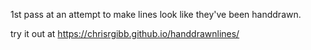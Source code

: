 1st pass at an attempt to make lines look like they've been handdrawn.

try it out at https://chrisrgibb.github.io/handdrawnlines/
